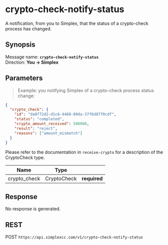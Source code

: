 # crypto-check-notify-status #

A notification, from you to Simplex, that the status of a crypto-check process has changed.

## Synopsis ##

Message name: **`crypto-check-notify-status`**  
Direction: **You &rarr; Simplex**

## Parameters ##

> Example: you notifying Simplex of a crypto-check process status change:

```json
{
  "crypto_check": {
    "id": "da8f72d2-d1c6-4468-89da-37f6d87f0cdf",
    "status": "completed",
    "crypto_amount_received": 500000,
    "result": "reject",
    "reasons": ["amount_mismatch"]
  }
}
```

Please refer to the documentation in `receive-crypto` for a description of the CryptoCheck type.

Name         | Type        |   |
------------ | ----------- | - |
crypto_check | CryptoCheck | **required**

## Response ##

No response is generated.

## REST ##

<span class="http-verb http-post">POST</span> `https://api.simplexcc.com/v1/crypto-check-notify-status`

[modeline]: # ( vim: set ts=2 sw=2 expandtab wrap linebreak: )
